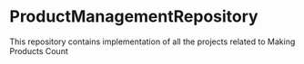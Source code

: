 # ProductManagementRepository
This repository contains implementation of all the projects related to Making Products Count
